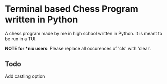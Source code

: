 # Terminal based Chess Program written in Python
A chess program made by me in high school written in Python.
It is meant to be run in a TUI.

**NOTE for \*nix users**: Please replace all occurences of 'cls' with 'clear'.

## Todo
Add castling option
